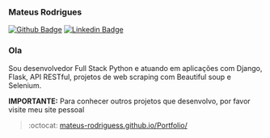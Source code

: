 ### Mateus Rodrigues

<!--
**mateus-rodriguess/mateus-rodriguess** is a ✨ _special_ ✨ repository because its `README.md` (this file) appears on your GitHub profile.

Here are some ideas to get you started:

- 🔭 I’m currently working on ...
- 🌱 I’m currently learning ...
- 👯 I’m looking to collaborate on ...
- 🤔 I’m looking for help with ...
- 💬 Ask me about ...
- 📫 How to reach me: ...
- 😄 Pronouns: ...
- ⚡ Fun fact: ...
-->
[![Github Badge](https://img.shields.io/badge/-Github-000?style=flat-square&logo=Github&logoColor=white&link=https://github.com/mateus-rodriguess/)](https://github.com/mateus-rodriguess/)
[![Linkedin Badge](https://img.shields.io/badge/-LinkedIn-blue?style=flat-square&logo=Linkedin&logoColor=white&link=https://www.linkedin.com/in/mateus-rodriguess/)](https://www.linkedin.com/in/mateus-rodriguess/)

### Ola
Sou desenvolvedor Full Stack Python e atuando em aplicações com Django, Flask, API RESTful, projetos de web scraping com Beautiful soup e Selenium.

**IMPORTANTE:** Para conhecer outros projetos que desenvolvo, por favor visite meu site pessoal
>:octocat: [mateus-rodriguess.github.io/Portfolio/](https://mateus-rodriguess.github.io/Portfolio/) 
